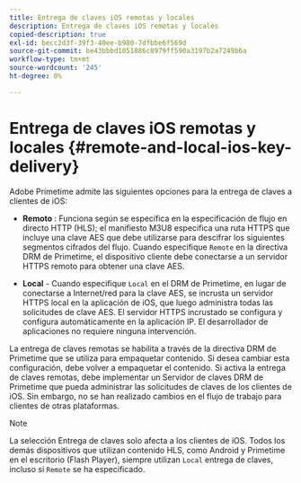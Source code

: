 ```yaml
---
title: Entrega de claves iOS remotas y locales
description: Entrega de claves iOS remotas y locales
copied-description: true
exl-id: becc2d3f-39f3-40ee-b980-7dfbbe6f569d
source-git-commit: be43bbbd1051886c8979ff590a3197b2a7249b6a
workflow-type: tm+mt
source-wordcount: '245'
ht-degree: 0%

---
```


# Entrega de claves iOS remotas y locales {#remote-and-local-ios-key-delivery}

Adobe Primetime admite las siguientes opciones para la entrega de claves a clientes de iOS:

* **Remoto** : Funciona según se especifica en la especificación de flujo en directo HTTP (HLS); el manifiesto M3U8 especifica una ruta HTTPS que incluye una clave AES que debe utilizarse para descifrar los siguientes segmentos cifrados del flujo. Cuando especifique `Remote` en la directiva DRM de Primetime, el dispositivo cliente debe conectarse a un servidor HTTPS remoto para obtener una clave AES.

* **Local** - Cuando especifique `Local` en el DRM de Primetime, en lugar de conectarse a Internet/red para la clave AES, se incrusta un servidor HTTPS local en la aplicación de iOS, que luego administra todas las solicitudes de clave AES. El servidor HTTPS incrustado se configura y configura automáticamente en la aplicación IP. El desarrollador de aplicaciones no requiere ninguna intervención.

La entrega de claves remotas se habilita a través de la directiva DRM de Primetime que se utiliza para empaquetar contenido. Si desea cambiar esta configuración, debe volver a empaquetar el contenido. Si activa la entrega de claves remotas, debe implementar un Servidor de claves DRM de Primetime que pueda administrar las solicitudes de claves de los clientes de iOS. Sin embargo, no se han realizado cambios en el flujo de trabajo para clientes de otras plataformas.

>[!NOTE]
>
>La selección Entrega de claves solo afecta a los clientes de iOS. Todos los demás dispositivos que utilizan contenido HLS, como Android y Primetime en el escritorio (Flash Player), siempre utilizan `Local` entrega de claves, incluso si `Remote` se ha especificado.
